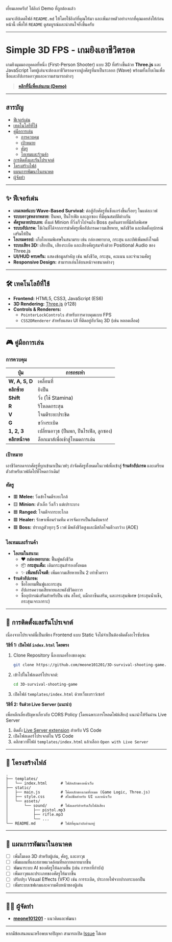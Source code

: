 เยี่ยมเลยครับ! ได้ลิงก์ Demo ที่ถูกต้องแล้ว

ผมจะอัปเดตไฟล์ `README.md` ให้โดยใช้ลิงก์ที่คุณให้มา และเพิ่มภาพตัวอย่างจากที่คุณเคยส่งให้ก่อนหน้านี้ เพื่อให้ `README` ดูสมบูรณ์และน่าสนใจยิ่งขึ้นครับ

---

# Simple 3D FPS - เกมยิงเอาชีวิตรอด

เกมยิงมุมมองบุคคลที่หนึ่ง (First-Person Shooter) แบบ 3D ที่สร้างขึ้นด้วย **Three.js** และ JavaScript โดยผู้เล่นจะต้องเอาชีวิตรอดจากฝูงศัตรูที่มาเป็นระลอก (Wave) พร้อมทั้งเก็บเงินเพื่อซื้อและอัปเกรดอาวุธและความสามารถต่างๆ



> [**คลิกที่นี่เพื่อเล่นเกม (Demo)**](https://meone101201.github.io/3D-survival-shooting-game/templates/index.html)

---

## สารบัญ

- [ฟีเจอร์เด่น](#ฟ-เจอร-เด-น)
- [เทคโนโลยีที่ใช้](#เทคโนโลย-ท-ใช)
- [คู่มือการเล่น](#ค-ม-อการเล-น)
  - [การควบคุม](#การควบค-ม)
  - [เป้าหมาย](#เป-าหมาย)
  - [ศัตรู](#ศ-ตร)
  - [ไอเทมและร้านค้า](#ไอเทมและร-านค-า)
- [การติดตั้งและรันโปรเจกต์](#การต-ดต-งและร-นโปรเจกต)
- [โครงสร้างไฟล์](#โครงสร-างไฟล)
- [แผนการพัฒนาในอนาคต](#แผนการพ-ฒนาในอนาคต)
- [ผู้จัดทำ](#ผ-จ-ดทำ)

---

## ✨ ฟีเจอร์เด่น

*   **เกมเพลย์แบบ Wave-Based Survival:** ต่อสู้กับศัตรูที่แข็งแกร่งขึ้นเรื่อยๆ ในแต่ละเวฟ
*   **ระบบอาวุธหลากหลาย:** ปืนพก, ปืนไรเฟิล และลูกซอง ที่มีคุณสมบัติต่างกัน
*   **ศัตรูหลายประเภท:** ตั้งแต่ Minion ที่วิ่งเร็วไปจนถึง Boss สุดอันตรายที่มีสกิลพิเศษ
*   **ระบบอัปเกรด:** ใช้เงินที่ได้จากการฆ่าศัตรูเพื่ออัปเกรดความเสียหาย, พลังชีวิต และติดตั้งอุปกรณ์เสริมให้ปืน
*   **ไอเทมดรอป:** เก็บไอเทมพิเศษในสนามรบ เช่น กล่องพยาบาล, กระสุน และบัฟเพิ่มพลังโจมตี
*   **ระบบเสียง 3D:** เสียงปืน, เสียงระเบิด และเสียงศัตรูสมจริงด้วย Positional Audio ของ Three.js
*   **UI/HUD ครบครัน:** แสดงข้อมูลสำคัญ เช่น พลังชีวิต, กระสุน, คะแนน และจำนวนศัตรู
*   **Responsive Design:** สามารถเล่นได้บนหน้าจอขนาดต่างๆ

---

## 🛠️ เทคโนโลยีที่ใช้

*   **Frontend:** HTML5, CSS3, JavaScript (ES6)
*   **3D Rendering:** [Three.js](https://threejs.org/) (r128)
*   **Controls & Renderers:**
    *   `PointerLockControls` สำหรับการควบคุมแบบ FPS
    *   `CSS2DRenderer` สำหรับแสดง UI ที่ติดอยู่กับวัตถุ 3D (เช่น หลอดเลือด)

---

## 🎮 คู่มือการเล่น

### การควบคุม

| ปุ่ม                    | การกระทำ                                     |
| ---------------------- | -------------------------------------------- |
| **W, A, S, D**         | เคลื่อนที่                                   |
| **คลิกซ้าย**           | ยิงปืน                                       |
| **Shift**              | วิ่ง (ใช้ Stamina)                           |
| **R**                  | รีโหลดกระสุน                                 |
| **V**                  | โจมตีระยะประชิด                              |
| **G**                  | ขว้างระเบิด                                  |
| **1, 2, 3**            | เปลี่ยนอาวุธ (ปืนพก, ปืนไรเฟิล, ลูกซอง)      |
| **คลิกหน้าจอ**        | ล็อกเมาส์เพื่อเข้าสู่โหมดการเล่น              |

### เป้าหมาย

เอาชีวิตรอดจากศัตรูที่บุกเข้ามาเป็นเวฟๆ กำจัดศัตรูทั้งหมดในเวฟเพื่อเข้าสู่ **ร้านค้าอัปเกรด** และเตรียมตัวสำหรับเวฟถัดไปที่โหดกว่าเดิม!

### ศัตรู

*   🟥 **Melee:** วิ่งเข้าโจมตีระยะใกล้
*   🟨 **Minion:** ตัวเล็ก วิ่งเร็ว แต่เปราะบาง
*   🟦 **Ranged:** โจมตีจากระยะไกล
*   🟩 **Healer:** รักษาเพื่อนร่วมทีม ควรจัดการเป็นอันดับแรก!
*   🟪 **Boss:** ปรากฏตัวทุกๆ 5 เวฟ มีพลังชีวิตสูงและมีสกิลโจมตีวงกว้าง (AOE)

### ไอเทมและร้านค้า

*   **ไอเทมในสนาม:**
    *   ❤️ **กล่องพยาบาล:** ฟื้นฟูพลังชีวิต
    *   📦 **กระสุนเต็ม:** เติมกระสุนสำรองทั้งหมด
    *   ✨ **เพิ่มพลังโจมตี:** เพิ่มความเสียหายเป็น 2 เท่าชั่วคราว
*   **ร้านค้าอัปเกรด:**
    *   ซื้อไอเทมฟื้นฟูและกระสุน
    *   อัปเกรดความเสียหายและพลังชีวิตถาวร
    *   ซื้ออุปกรณ์เสริมสำหรับปืน เช่น สโคป, แม็กกาซีนเสริม, และกระสุนพิเศษ (กระสุนน้ำแข็ง, กระสุนเจาะเกราะ)

---

## 🚀 การติดตั้งและรันโปรเจกต์

เนื่องจากโปรเจกต์นี้เป็นเพียง Frontend แบบ Static จึงไม่จำเป็นต้องติดตั้งอะไรซับซ้อน

**วิธีที่ 1: เปิดไฟล์ `index.html` โดยตรง**

1.  Clone Repository นี้ลงบนเครื่องของคุณ:
    ```bash
    git clone https://github.com/meone101201/3D-survival-shooting-game.git
    ```
2.  เข้าไปในโฟลเดอร์โปรเจกต์:
    ```bash
    cd 3D-survival-shooting-game
    ```
3.  เปิดไฟล์ `templates/index.html` ด้วยเว็บเบราว์เซอร์

**วิธีที่ 2: รันด้วย Live Server (แนะนำ)**

เพื่อหลีกเลี่ยงปัญหาเกี่ยวกับ CORS Policy (โดยเฉพาะการโหลดไฟล์เสียง) แนะนำให้รันผ่าน Live Server

1.  ติดตั้ง [Live Server extension](https://marketplace.visualstudio.com/items?itemName=ritwickdey.LiveServer) สำหรับ VS Code
2.  เปิดโฟลเดอร์โปรเจกต์ใน VS Code
3.  คลิกขวาที่ไฟล์ `templates/index.html` แล้วเลือก `Open with Live Server`

---

## 📁 โครงสร้างไฟล์

```
.
├── templates/
│   └── index.html      # ไฟล์หลักของหน้าเว็บ
├── static/
│   ├── main.js         # โค้ดหลักของเกมทั้งหมด (Game Logic, Three.js)
│   ├── style.css       # สไตล์ชีตสำหรับ UI และหน้าเว็บ
│   └── assets/
│       └── sound/      # โฟลเดอร์สำหรับเก็บไฟล์เสียง
│           ├── pistol.mp3
│           ├── rifle.mp3
│           └── ...
└── README.md           # ไฟล์ที่คุณกำลังอ่านอยู่
```

---

## 🎯 แผนการพัฒนาในอนาคต

- [ ] เพิ่มโมเดล 3D สำหรับผู้เล่น, ศัตรู, และอาวุธ
- [ ] เพิ่มแผนที่และสภาพแวดล้อมที่หลากหลายมากขึ้น
- [ ] พัฒนาระบบ AI ของศัตรูให้ฉลาดขึ้น (เช่น การหาที่กำบัง)
- [ ] เพิ่มอาวุธและประเภทของศัตรูให้มากขึ้น
- [ ] ปรับปรุง Visual Effects (VFX) เช่น การระเบิด, ประกายไฟจากปากกระบอกปืน
- [ ] เพิ่มระบบเซฟเกมและความคืบหน้าของผู้เล่น

---

## 🧑‍💻 ผู้จัดทำ

*   **[meone101201](https://github.com/meone101201)** - แนวคิดและพัฒนา

---

หากมีข้อเสนอแนะหรือพบเจอปัญหา สามารถเปิด [Issue](https://github.com/meone101201/3D-survival-shooting-game/issues) ได้เลย
